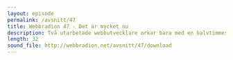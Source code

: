```yaml
---
layout: episode
permalink: /avsnitt/47
title: Webbradion 47 - Det är mycket nu
description: Två utarbetade webbutvecklare orkar bara med en halvtimmeslångt avsnitt av webbradion idag.
length: 32
sound_file: http://webbradion.net/avsnitt/47/download
---
```



